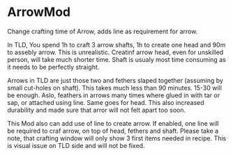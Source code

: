 # ArrowMod

Change crafting time of Arrow, adds line as requirement for arrow.

In TLD, You spend 1h to craft 3 arrow shafts, 1h to create one head and 90m to assebly arrow.
This is unrealistic.
Creatinf arrow head, even for unskilled person, will take much shorter time. Shaft is usualy most time consuming as it needs to be perfectly straight.

Arrows in TLD are just those two and fethers slaped together (assuming by small cut-holes on shaft). This takes much less than 90 minutes. 15-30 will be enough.
Aslo, feathers in arrows many times where glued in with tar or sap, or attached using line. Same goes for head. This also increased durability and made sure that arror will not felt apart too soon.

This Mod also can add use of line to create arrow. If enabled, one line will be required to craf arrow, on top of head, fethers and shaft. Please take a note, that crafting window will only show 3 first items needed in recipe. This is visual issue on TLD side and will not be fixed.

